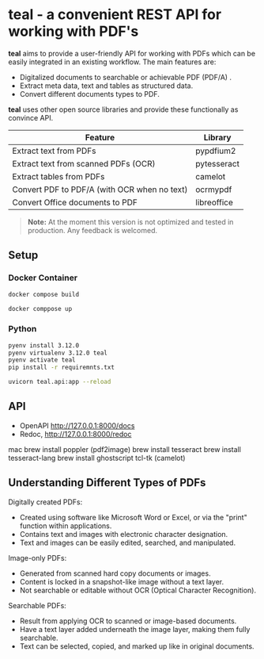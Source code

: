 # teal - a convenient REST API for working with PDF's

**teal** aims to provide a user-friendly API for working with PDFs which can be easily integrated in an existing
workflow. The main features are:

- Digitalized documents to searchable or achievable PDF (PDF/A) .
- Extract meta data, text and tables as structured data.
- Convert different documents types to PDF.

**teal** uses other open source libraries and provide these functionally as convince API.

| Feature                                      | Library     |
|----------------------------------------------|-------------|
| Extract text from PDFs                       | pypdfium2   |
| Extract text from scanned PDFs (OCR)         | pytesseract |
| Extract tables from PDFs                     | camelot     |
| Convert PDF to PDF/A (with OCR when no text) | ocrmypdf    |
| Convert Office documents to PDF              | libreoffice |

> **Note:** At the moment this version is not optimized and tested in production. Any feedback is welcomed.

## Setup

### Docker Container

```bash
docker compose build
```

```bash
docker comppose up
```

### Python

```bash
pyenv install 3.12.0 
pyenv virtualenv 3.12.0 teal 
pyenv activate teal  
pip install -r requiremnts.txt
```

```bash
uvicorn teal.api:app --reload
```

## API

- OpenAPI http://127.0.0.1:8000/docs
- Redoc, http://127.0.0.1:8000/redoc

mac
brew install poppler (pdf2image)
brew install tesseract
brew install tesseract-lang
brew install ghostscript tcl-tk (camelot)

## Understanding Different Types of PDFs

Digitally created PDFs:

- Created using software like Microsoft Word or Excel, or via the "print" function within applications.
- Contains text and images with electronic character designation.
- Text and images can be easily edited, searched, and manipulated.

Image-only PDFs:

- Generated from scanned hard copy documents or images.
- Content is locked in a snapshot-like image without a text layer.
- Not searchable or editable without OCR (Optical Character Recognition).

Searchable PDFs:

- Result from applying OCR to scanned or image-based documents.
- Have a text layer added underneath the image layer, making them fully searchable.
- Text can be selected, copied, and marked up like in original documents.


